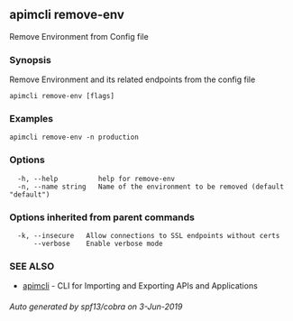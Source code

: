 ## apimcli remove-env

Remove Environment from Config file

### Synopsis


Remove Environment and its related endpoints from the config file

```
apimcli remove-env [flags]
```

### Examples

```
apimcli remove-env -n production
```

### Options

```
  -h, --help          help for remove-env
  -n, --name string   Name of the environment to be removed (default "default")
```

### Options inherited from parent commands

```
  -k, --insecure   Allow connections to SSL endpoints without certs
      --verbose    Enable verbose mode
```

### SEE ALSO
* [apimcli](apimcli.md)	 - CLI for Importing and Exporting APIs and Applications

###### Auto generated by spf13/cobra on 3-Jun-2019
